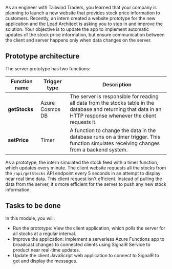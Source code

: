 
As an engineer with Tailwind Traders, you learned that your company is planning to launch a new website that provides stock price information to customers. Recently, an intern created a website prototype for the new application and the Lead Architect is asking you to step in and improve the solution. Your objective is to update the app to implement automatic updates of the stock price information, but ensure communication between the client and server happens only when data changes on the server.

## Prototype architecture

The server prototype has two functions:

|Function name|Trigger type|Description|
|--|--|--|
|**getStocks**|Azure Cosmos DB|The server is responsible for reading all data from the stocks table in the database and returning that data in an HTTP response whenever the client requests it.|
|**setPrice**|Timer|A function to change the data in the database runs on a timer trigger. This function simulates receiving changes from a backend system.|

As a prototype, the intern simulated the stock feed with a timer function, which updates every minute. The client website requests all the stocks from the `/api/getStocks` API endpoint every 5 seconds in an attempt to display near real time data. This client request isn't efficient. Instead of pulling the data from the server, it's more efficient for the server to push any new stock information. 

## Tasks to be done

In this module, you will:

- Run the prototype: View the client application, which polls the server for all stocks at a regular interval.
- Improve the application: Implement a serverless Azure Functions app to broadcast changes to connected clients using SignalR Service to product near real-time updates.
- Update the client JavaScript web application to connect to SignalR to get and display the messages.
